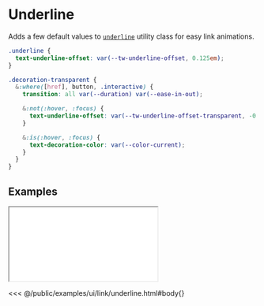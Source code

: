 # Underline

Adds a few default values to [`underline`](https://tailwindcss.com/docs/text-decoration) utility class for easy link animations.

```css
.underline {
  text-underline-offset: var(--tw-underline-offset, 0.125em);
}

.decoration-transparent {
  &:where([href], button, .interactive) {
    transition: all var(--duration) var(--ease-in-out);

    &:not(:hover, :focus) {
      text-underline-offset: var(--tw-underline-offset-transparent, -0.25em);
    }

    &:is(:hover, :focus) {
      text-decoration-color: var(--color-current);
    }
  }
}
```

## Examples

<iframe onload="this.style.visibility = 'visible';" src="/examples/ui/link/underline.html"></iframe>

<<< @/public/examples/ui/link/underline.html#body{}
